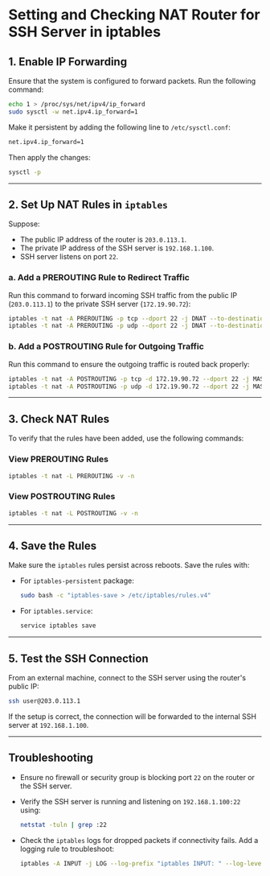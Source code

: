 # Setting and Checking NAT Router for SSH Server in iptables

## 1. Enable IP Forwarding

Ensure that the system is configured to forward packets. Run the following command:

```bash
echo 1 > /proc/sys/net/ipv4/ip_forward
sudo sysctl -w net.ipv4.ip_forward=1
```

Make it persistent by adding the following line to `/etc/sysctl.conf`:

```bash
net.ipv4.ip_forward=1
```

Then apply the changes:

```bash
sysctl -p
```

---

## 2. Set Up NAT Rules in `iptables`

Suppose:

- The public IP address of the router is `203.0.113.1`.
- The private IP address of the SSH server is `192.168.1.100`.
- SSH server listens on port `22`.

### a. Add a PREROUTING Rule to Redirect Traffic

Run this command to forward incoming SSH traffic from the public IP (`203.0.113.1`) to the private SSH server (`172.19.90.72`):

```bash
iptables -t nat -A PREROUTING -p tcp --dport 22 -j DNAT --to-destination 172.19.90.72:22
iptables -t nat -A PREROUTING -p udp --dport 22 -j DNAT --to-destination 172.19.90.72:22
```

### b. Add a POSTROUTING Rule for Outgoing Traffic

Run this command to ensure the outgoing traffic is routed back properly:

```bash
iptables -t nat -A POSTROUTING -p tcp -d 172.19.90.72 --dport 22 -j MASQUERADE
iptables -t nat -A POSTROUTING -p udp -d 172.19.90.72 --dport 22 -j MASQUERADE
```

---

## 3. Check NAT Rules

To verify that the rules have been added, use the following commands:

### View PREROUTING Rules

```bash
iptables -t nat -L PREROUTING -v -n
```

### View POSTROUTING Rules

```bash
iptables -t nat -L POSTROUTING -v -n
```

---

## 4. Save the Rules

Make sure the `iptables` rules persist across reboots. Save the rules with:

- For `iptables-persistent` package:

    ```bash
    sudo bash -c "iptables-save > /etc/iptables/rules.v4"
    ```

- For `iptables.service`:

    ```bash
    service iptables save
    ```

---

## 5. Test the SSH Connection

From an external machine, connect to the SSH server using the router's public IP:

```bash
ssh user@203.0.113.1
```

If the setup is correct, the connection will be forwarded to the internal SSH server at `192.168.1.100`.

---

## Troubleshooting

- Ensure no firewall or security group is blocking port `22` on the router or the SSH server.
- Verify the SSH server is running and listening on `192.168.1.100:22` using:

    ```bash
    netstat -tuln | grep :22
    ```

- Check the `iptables` logs for dropped packets if connectivity fails. Add a logging rule to troubleshoot:

    ```bash
    iptables -A INPUT -j LOG --log-prefix "iptables INPUT: " --log-level 4
    
